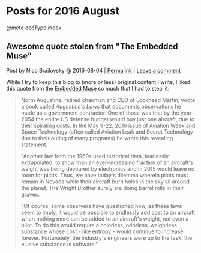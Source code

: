# Posts for 2016 August

@meta docType index

## Awesome quote stolen from "The Embedded Muse"

Post by Nico Brailovsky @ 2016-08-04 | [Permalink](md_blog/2016/0804_AwesomequotestolenfromTheEmbeddedMuse.md)  | [Leave a comment](https://github.com/nicolasbrailo/nicolasbrailo.github.io/issues/new?title=Comment@md_blog/2016/0804_AwesomequotestolenfromTheEmbeddedMuse.md&body=I%20have%20a%20comment!)

While I try to keep this blog to (more or less) original content I write, I liked this quote from the [Embedded Muse](http://www.ganssle.com/tem/tem310.html) so much that I had to steal it:

> Norm Augustine, retired chairman and CEO of Lockheed Martin, wrote a book called *Augustine's Laws* that documents observations he made as a government contractor. One of those was that by the year 2054 the entire US defense budget would buy just one aircraft, due to their spiraling costs. In the May 9-22, 2016 issue of Aviation Week and Space Technology (often called Aviation Leak and Secret Technology due to their outing of many programs) he wrote this revealing statement:
>
> "Another law from the 1960s used historical data, fearlessly extrapolated, to show than an ever-increasing fraction of an aircraft's weight was being devoured by electronics and in 2015 would leave no room for pilots. Thus, we have today's dilemma wherein pilots must remain in Nevada while their aircraft burn holes in the sky all around the planet. The Wright Brother surely are doing barrel rolls in their graves.
>
> "Of course, some observers have questioned how, as these laws seem to imply, it would be possible to endlessly add cost to an aircraft when nothing more can be added to an aircraft's weight, not even a pilot. To do this would require a colorless, odorless, weightless substance whose cost - like entropy - would continue to increase forever. Fortunately, the industry's engineers were up to the task: the elusive substance is software."



